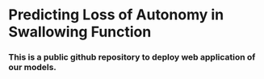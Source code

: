 # Predicting Loss of Autonomy in Swallowing Function
### This is a public github repository to deploy web application of our models.
